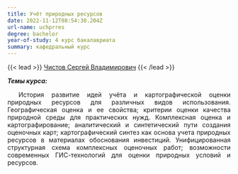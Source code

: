 ```yaml
---
title: Учёт природных ресурсов
date: 2022-11-12T08:54:30.204Z
url-name: uchprres
degree: bachelor
year-of-study: 4 курс бакалавриата
summary: кафедральный курс
---
```

{{< lead >}} [Чистов Сергей Владимирович](https://istina.msu.ru/profile/svchistov/) {{< /lead >}}

***Темы курса:***

<div style="text-align: justify; text-indent: 25px;">
История развитие идей учёта и картографической оценки природных ресурсов для различных видов использования. Географическая оценка и ее свойства; критерии оценки качества природной среды для практических нужд. Комплексная оценка и картографирование; аналитический и синтетический пути создания оценочных карт; картографический синтез как основа учета природных ресурсов в материалах обоснования инвестиций. Унифицированная структурная схема комплексных оценочных работ; возможности современных ГИС-технологий для оценки природных условий и ресурсов.</div>